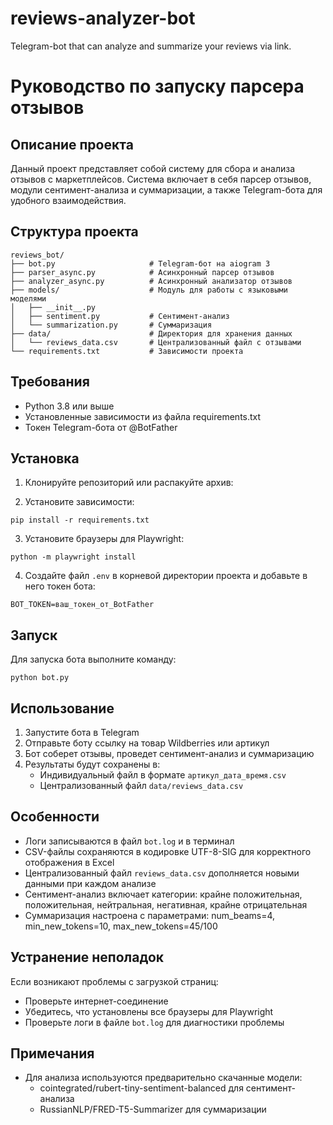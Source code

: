 # reviews-analyzer-bot
Telegram-bot that can analyze and summarize your reviews via link.

# Руководство по запуску парсера отзывов

## Описание проекта
Данный проект представляет собой систему для сбора и анализа отзывов с маркетплейсов. Система включает в себя парсер отзывов, модули сентимент-анализа и суммаризации, а также Telegram-бота для удобного взаимодействия.

## Структура проекта
```
reviews_bot/
├── bot.py                     # Telegram-бот на aiogram 3
├── parser_async.py            # Асинхронный парсер отзывов
├── analyzer_async.py          # Асинхронный анализатор отзывов
├── models/                    # Модуль для работы с языковыми моделями
│   ├── __init__.py
│   ├── sentiment.py           # Сентимент-анализ
│   └── summarization.py       # Суммаризация
├── data/                      # Директория для хранения данных
│   └── reviews_data.csv       # Централизованный файл с отзывами
└── requirements.txt           # Зависимости проекта
```

## Требования
- Python 3.8 или выше
- Установленные зависимости из файла requirements.txt
- Токен Telegram-бота от @BotFather

## Установка

1. Клонируйте репозиторий или распакуйте архив:

2. Установите зависимости:
```
pip install -r requirements.txt
```

3. Установите браузеры для Playwright:
```
python -m playwright install
```

4. Создайте файл `.env` в корневой директории проекта и добавьте в него токен бота:
```
BOT_TOKEN=ваш_токен_от_BotFather
```

## Запуск

Для запуска бота выполните команду:
```
python bot.py
```

## Использование

1. Запустите бота в Telegram
2. Отправьте боту ссылку на товар Wildberries или артикул
3. Бот соберет отзывы, проведет сентимент-анализ и суммаризацию
4. Результаты будут сохранены в:
   - Индивидуальный файл в формате `артикул_дата_время.csv`
   - Централизованный файл `data/reviews_data.csv`

## Особенности

- Логи записываются в файл `bot.log` и в терминал
- CSV-файлы сохраняются в кодировке UTF-8-SIG для корректного отображения в Excel
- Централизованный файл `reviews_data.csv` дополняется новыми данными при каждом анализе
- Сентимент-анализ включает категории: крайне положительная, положительная, нейтральная, негативная, крайне отрицательная
- Суммаризация настроена с параметрами: num_beams=4, min_new_tokens=10, max_new_tokens=45/100

## Устранение неполадок

Если возникают проблемы с загрузкой страниц:
- Проверьте интернет-соединение
- Убедитесь, что установлены все браузеры для Playwright
- Проверьте логи в файле `bot.log` для диагностики проблемы

## Примечания

- Для анализа используются предварительно скачанные модели:
  - cointegrated/rubert-tiny-sentiment-balanced для сентимент-анализа
  - RussianNLP/FRED-T5-Summarizer для суммаризации

